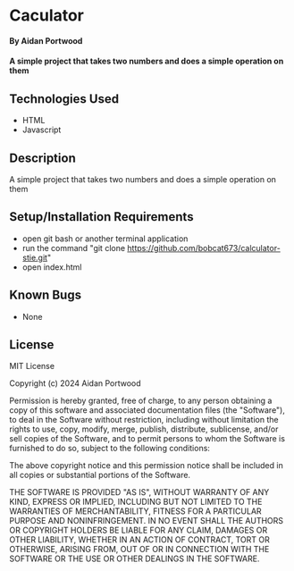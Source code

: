 # Caculator

#### By Aidan Portwood

#### A simple project that takes two numbers and does a simple operation on them

## Technologies Used

* HTML
* Javascript

## Description

A simple project that takes two numbers and does a simple operation on them

## Setup/Installation Requirements

* open git bash or another terminal application
* run the command "git clone https://github.com/bobcat673/calculator-stie.git"
* open index.html

## Known Bugs

* None

## License

MIT License

Copyright (c) 2024 Aidan Portwood

Permission is hereby granted, free of charge, to any person obtaining a copy
of this software and associated documentation files (the "Software"), to deal
in the Software without restriction, including without limitation the rights
to use, copy, modify, merge, publish, distribute, sublicense, and/or sell
copies of the Software, and to permit persons to whom the Software is
furnished to do so, subject to the following conditions:

The above copyright notice and this permission notice shall be included in all
copies or substantial portions of the Software.

THE SOFTWARE IS PROVIDED "AS IS", WITHOUT WARRANTY OF ANY KIND, EXPRESS OR
IMPLIED, INCLUDING BUT NOT LIMITED TO THE WARRANTIES OF MERCHANTABILITY,
FITNESS FOR A PARTICULAR PURPOSE AND NONINFRINGEMENT. IN NO EVENT SHALL THE
AUTHORS OR COPYRIGHT HOLDERS BE LIABLE FOR ANY CLAIM, DAMAGES OR OTHER
LIABILITY, WHETHER IN AN ACTION OF CONTRACT, TORT OR OTHERWISE, ARISING FROM,
OUT OF OR IN CONNECTION WITH THE SOFTWARE OR THE USE OR OTHER DEALINGS IN THE
SOFTWARE.